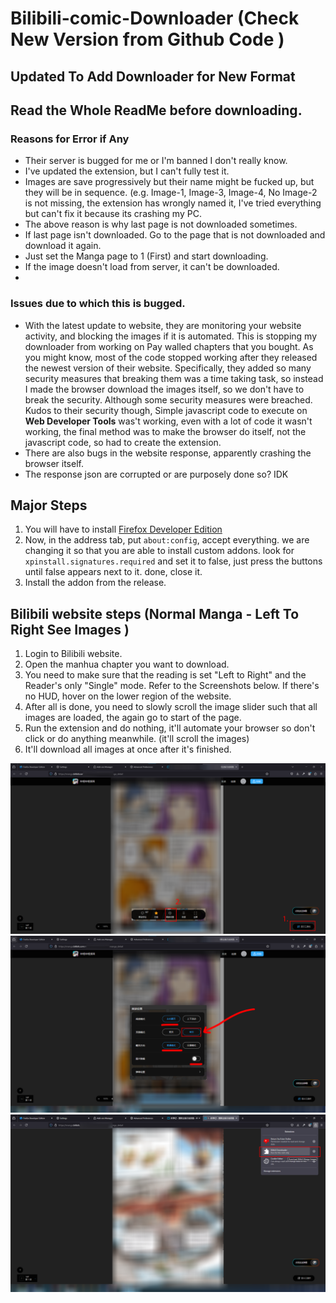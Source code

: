 # Bilibili-comic-Downloader (Check New Version from Github Code )
## Updated To Add Downloader for New Format
## Read the Whole ReadMe before downloading.
### Reasons for Error if Any
- Their server is bugged for me or I'm banned I don't really know.
- I've updated the extension, but I can't fully test it.
- Images are save progressively but their name might be fucked up, but they will be in sequence. (e.g. Image-1, Image-3, Image-4, No Image-2 is not missing, the extension has wrongly named it, I've tried everything but can't fix it because its crashing my PC.
- The above reason is why last page is not downloaded sometimes.
- If last page isn't downloaded. Go to the page that is not downloaded and download it again.
- Just set the Manga page to 1 (First) and start downloading.
- If the image doesn't load from server, it can't be downloaded.
- 
### Issues due to which this is bugged.
- With the latest update to website, they are monitoring your website activity, and blocking the images if it is automated. This is stopping my downloader from working on Pay walled chapters that you bought.
As you might know, most of the code stopped working after they released the newest version of their website. Specifically, they added so many security measures that breaking them was a time taking task, so instead I made the browser download the images itself, so we don't have to break the security. Although some security measures were breached. Kudos to their security though, Simple javascript code to execute on **Web Developer Tools** was't working, even with a lot of code it wasn't working, the final method was to make the browser do itself, not the javascript code, so had to create the extension.
- There are also bugs in the website response, apparently crashing the browser itself.
- The response json are corrupted or are purposely done so? IDK

## Major Steps
  1. You will have to install [Firefox Developer Edition](https://www.mozilla.org/en-US/firefox/developer/)
  2. Now, in the address tab, put ```about:config```, accept everything. we are changing it so that you are able to install custom addons. look for ```xpinstall.signatures.required``` and set it to false, just press the buttons until false appears next to it. done, close it.
  3. Install the addon from the release.

## Bilibili website steps (Normal Manga - Left To Right See Images )
  1. Login to Bilibili website.
  2. Open the manhua chapter you want to download.
  3. You need to make sure that the reading is set "Left to Right" and the Reader's only "Single" mode. Refer to the Screenshots below. If there's no HUD, hover on the lower region of the website.
  4. After all is done, you need to slowly scroll the image slider such that all images are loaded, the again go to start of the page.
  5. Run the extension and do nothing, it'll automate your browser so don't click or do anything meanwhile. (it'll scroll the images)
  6. It'll download all images at once after it's finished.
  
![Step3 ref](docs/img3.png)
![Step3 ref](docs/img4.png)
![Step5 ref](docs/img5.png)
